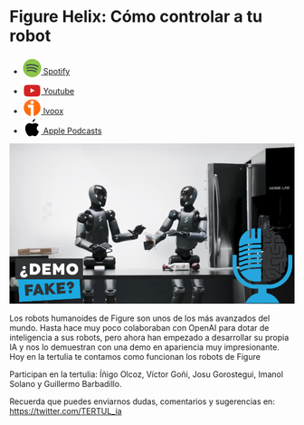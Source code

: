 # Figure Helix: Cómo controlar a tu robot

- [<img src="../../../res/spotify-icon-256.webp" alt="spotify_logo" width="32" style="position: relative; top: 5px;"> Spotify](https://open.spotify.com/episode/5HSiBO4xlKPmdh8aEzEtZK?si=VQafv2KZS1a2DH6JFukcNg)
- [<img src="../../../res/youtube-icon-256.png" alt="youtube_logo" width="32" style="position: relative; top: 10px;"> Youtube](https://youtu.be/7NqEP1rEKJk)
- [<img src="../../../res/ivoox-icon-256.webp" alt="ivoox_logo" width="32" style="position: relative; top: 5px;"> Ivoox](https://go.ivoox.com/rf/141105646)
- [<img src="../../../res/apple-icon-256.webp" alt="apple_logo" width="32" style="position: relative; top: 5px;"> Apple Podcasts](https://podcasts.apple.com/us/podcast/figure-helix-c%C3%B3mo-controlar-a-tu-robot/id1669083682?i=1000697894274)

![](res/2025-03-05-19-19-37.png)

Los robots humanoides de Figure son unos de los más avanzados del mundo. Hasta hace muy poco colaboraban con OpenAI para dotar de inteligencia a sus robots, pero ahora han empezado a desarrollar su propia IA y nos lo demuestran con una demo en apariencia muy impresionante. Hoy en la tertulia te contamos como funcionan los robots de Figure

Participan en la tertulia: Íñigo Olcoz, Víctor Goñi, Josu Gorostegui, Imanol Solano y Guillermo Barbadillo.

Recuerda que puedes enviarnos dudas, comentarios y sugerencias en: <https://twitter.com/TERTUL_ia>